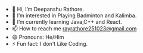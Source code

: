 - 👋 Hi, I’m Deepanshu Rathore.
- 👀 I’m interested in Playing Badminton and Kalimba.
- 🌱 I’m currently learning Java,C++ and React.
- 📫 How to reach me rayrathore251023@gmail.com
- 😄 Pronouns: He/Him
- ⚡ Fun fact: I don't Like Coding.

<!---
RayOfLight07/RayOfLight07 is a ✨ special ✨ repository because its `README.md` (this file) appears on your GitHub profile.
You can click the Preview link to take a look at your changes.
--->
